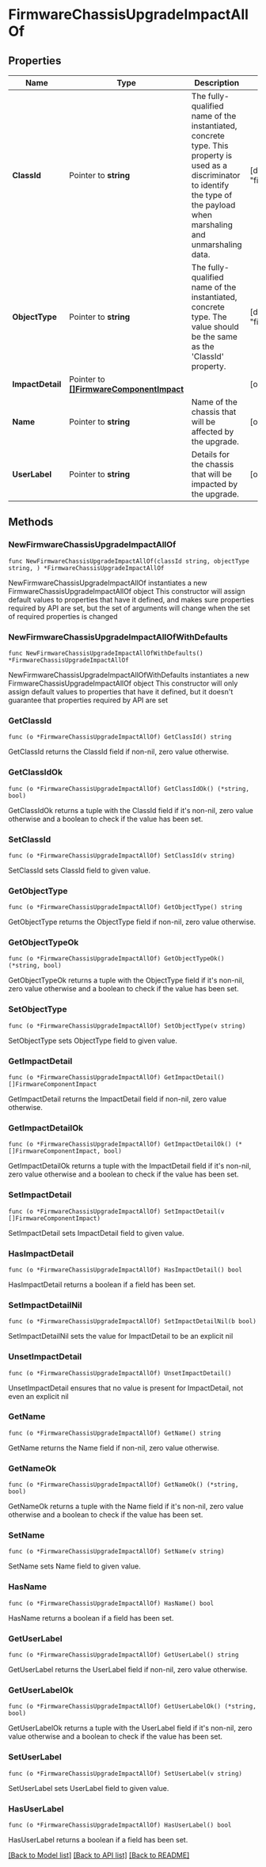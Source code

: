 # FirmwareChassisUpgradeImpactAllOf

## Properties

Name | Type | Description | Notes
------------ | ------------- | ------------- | -------------
**ClassId** | Pointer to **string** | The fully-qualified name of the instantiated, concrete type. This property is used as a discriminator to identify the type of the payload when marshaling and unmarshaling data. | [default to "firmware.ChassisUpgradeImpact"]
**ObjectType** | Pointer to **string** | The fully-qualified name of the instantiated, concrete type. The value should be the same as the &#39;ClassId&#39; property. | [default to "firmware.ChassisUpgradeImpact"]
**ImpactDetail** | Pointer to [**[]FirmwareComponentImpact**](FirmwareComponentImpact.md) |  | [optional] 
**Name** | Pointer to **string** | Name of the chassis that will be affected by the upgrade. | [optional] 
**UserLabel** | Pointer to **string** | Details for the chassis that will be impacted by the upgrade. | [optional] 

## Methods

### NewFirmwareChassisUpgradeImpactAllOf

`func NewFirmwareChassisUpgradeImpactAllOf(classId string, objectType string, ) *FirmwareChassisUpgradeImpactAllOf`

NewFirmwareChassisUpgradeImpactAllOf instantiates a new FirmwareChassisUpgradeImpactAllOf object
This constructor will assign default values to properties that have it defined,
and makes sure properties required by API are set, but the set of arguments
will change when the set of required properties is changed

### NewFirmwareChassisUpgradeImpactAllOfWithDefaults

`func NewFirmwareChassisUpgradeImpactAllOfWithDefaults() *FirmwareChassisUpgradeImpactAllOf`

NewFirmwareChassisUpgradeImpactAllOfWithDefaults instantiates a new FirmwareChassisUpgradeImpactAllOf object
This constructor will only assign default values to properties that have it defined,
but it doesn't guarantee that properties required by API are set

### GetClassId

`func (o *FirmwareChassisUpgradeImpactAllOf) GetClassId() string`

GetClassId returns the ClassId field if non-nil, zero value otherwise.

### GetClassIdOk

`func (o *FirmwareChassisUpgradeImpactAllOf) GetClassIdOk() (*string, bool)`

GetClassIdOk returns a tuple with the ClassId field if it's non-nil, zero value otherwise
and a boolean to check if the value has been set.

### SetClassId

`func (o *FirmwareChassisUpgradeImpactAllOf) SetClassId(v string)`

SetClassId sets ClassId field to given value.


### GetObjectType

`func (o *FirmwareChassisUpgradeImpactAllOf) GetObjectType() string`

GetObjectType returns the ObjectType field if non-nil, zero value otherwise.

### GetObjectTypeOk

`func (o *FirmwareChassisUpgradeImpactAllOf) GetObjectTypeOk() (*string, bool)`

GetObjectTypeOk returns a tuple with the ObjectType field if it's non-nil, zero value otherwise
and a boolean to check if the value has been set.

### SetObjectType

`func (o *FirmwareChassisUpgradeImpactAllOf) SetObjectType(v string)`

SetObjectType sets ObjectType field to given value.


### GetImpactDetail

`func (o *FirmwareChassisUpgradeImpactAllOf) GetImpactDetail() []FirmwareComponentImpact`

GetImpactDetail returns the ImpactDetail field if non-nil, zero value otherwise.

### GetImpactDetailOk

`func (o *FirmwareChassisUpgradeImpactAllOf) GetImpactDetailOk() (*[]FirmwareComponentImpact, bool)`

GetImpactDetailOk returns a tuple with the ImpactDetail field if it's non-nil, zero value otherwise
and a boolean to check if the value has been set.

### SetImpactDetail

`func (o *FirmwareChassisUpgradeImpactAllOf) SetImpactDetail(v []FirmwareComponentImpact)`

SetImpactDetail sets ImpactDetail field to given value.

### HasImpactDetail

`func (o *FirmwareChassisUpgradeImpactAllOf) HasImpactDetail() bool`

HasImpactDetail returns a boolean if a field has been set.

### SetImpactDetailNil

`func (o *FirmwareChassisUpgradeImpactAllOf) SetImpactDetailNil(b bool)`

 SetImpactDetailNil sets the value for ImpactDetail to be an explicit nil

### UnsetImpactDetail
`func (o *FirmwareChassisUpgradeImpactAllOf) UnsetImpactDetail()`

UnsetImpactDetail ensures that no value is present for ImpactDetail, not even an explicit nil
### GetName

`func (o *FirmwareChassisUpgradeImpactAllOf) GetName() string`

GetName returns the Name field if non-nil, zero value otherwise.

### GetNameOk

`func (o *FirmwareChassisUpgradeImpactAllOf) GetNameOk() (*string, bool)`

GetNameOk returns a tuple with the Name field if it's non-nil, zero value otherwise
and a boolean to check if the value has been set.

### SetName

`func (o *FirmwareChassisUpgradeImpactAllOf) SetName(v string)`

SetName sets Name field to given value.

### HasName

`func (o *FirmwareChassisUpgradeImpactAllOf) HasName() bool`

HasName returns a boolean if a field has been set.

### GetUserLabel

`func (o *FirmwareChassisUpgradeImpactAllOf) GetUserLabel() string`

GetUserLabel returns the UserLabel field if non-nil, zero value otherwise.

### GetUserLabelOk

`func (o *FirmwareChassisUpgradeImpactAllOf) GetUserLabelOk() (*string, bool)`

GetUserLabelOk returns a tuple with the UserLabel field if it's non-nil, zero value otherwise
and a boolean to check if the value has been set.

### SetUserLabel

`func (o *FirmwareChassisUpgradeImpactAllOf) SetUserLabel(v string)`

SetUserLabel sets UserLabel field to given value.

### HasUserLabel

`func (o *FirmwareChassisUpgradeImpactAllOf) HasUserLabel() bool`

HasUserLabel returns a boolean if a field has been set.


[[Back to Model list]](../README.md#documentation-for-models) [[Back to API list]](../README.md#documentation-for-api-endpoints) [[Back to README]](../README.md)


